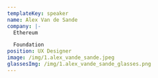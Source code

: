 ```yaml
---
templateKey: speaker
name: Alex Van de Sande
company: |-
  Ethereum

  Foundation
position: UX Designer
image: /img/1.alex_vande_sande.jpeg
glassesImg: /img/1.alex_vande_sande_glasses.png
---
```



